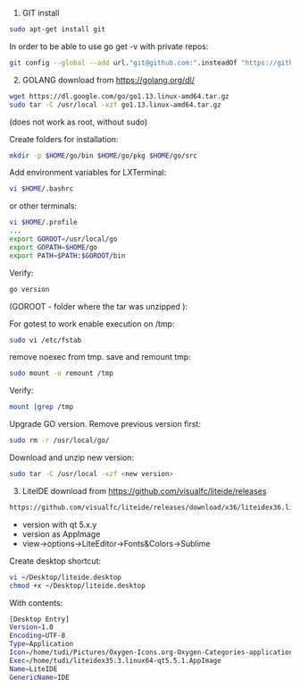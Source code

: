 1. GIT install
```bash
sudo apt-get install git
```

In order to be able to use go get -v with private repos:
```bash
git config --global --add url."git@github.com:".insteadOf "https://github.com/"
```

2. GOLANG download from https://golang.org/dl/
```bash
wget https://dl.google.com/go/go1.13.linux-amd64.tar.gz
sudo tar -C /usr/local -xzf go1.13.linux-amd64.tar.gz
```
(does not work as root, without sudo)

Create folders for installation:
```bash
mkdir -p $HOME/go/bin $HOME/go/pkg $HOME/go/src 
```

Add environment variables for LXTerminal:
```bash
vi $HOME/.bashrc
```
or other terminals:
```bash
vi $HOME/.profile
...
export GOROOT=/usr/local/go
export GOPATH=$HOME/go
export PATH=$PATH:$GOROOT/bin
```
Verify:
```bash
go version
```
(GOROOT - folder where the tar was unzipped ):

For gotest to work enable execution on /tmp:
```bash
sudo vi /etc/fstab
```
remove noexec from tmp. save and remount tmp:
```bash
sudo mount -o remount /tmp
```
Verify:
```bash
mount |grep /tmp
```
Upgrade GO version. Remove previous version first:
```bash
sudo rm -r /usr/local/go/
```
Download and unzip new version:
```bash
sudo tar -C /usr/local -xzf <new version>
```

3. LiteIDE download from https://github.com/visualfc/liteide/releases
```html
https://github.com/visualfc/liteide/releases/download/x36/liteidex36.linux64-qt5.5.1.AppImage
```
* version with qt 5.x.y
* version as AppImage
* view->options->LiteEditor->Fonts&Colors->Sublime

Create desktop shortcut:
```bash
vi ~/Desktop/liteide.desktop
chmod +x ~/Desktop/liteide.desktop
```
With contents:
```bash
[Desktop Entry]
Version=1.0
Encoding=UTF-8
Type=Application
Icon=/home/tudi/Pictures/Oxygen-Icons.org-Oxygen-Categories-applications-system.ico
Exec=/home/tudi/liteidex35.3.linux64-qt5.5.1.AppImage
Name=LiteIDE
GenericName=IDE
```
